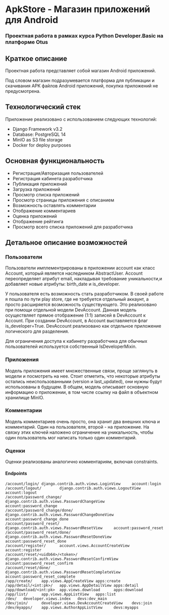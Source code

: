 # ApkStore - Магазин приложений для Android

### Проектная работа в рамках курса Python Developer.Basic на платформе Otus

## Краткое описание
Проектная работа представляет собой магазин Android приложений.

Под словом магазин подразумевается платформа для публикации и скачивания APK файлов
Android приложений, покупка приложений не предусмотрена.

## Технологический стек

Приложение реализовано с использованием следующих технологий:
- Django Framework v3.2
- Database: PostgreSQL 14
- MinIO as S3 file storage
- Docker for deploy purposes

## Основная функциональность
- Регистрация/Авторизация пользователей
- Регистрация кабинета разработчика
- Публикация приложений
- Загрузка приложений
- Просмотр списка приложений
- Просмотр страницы приложения с описанием
- Возможность оставлять комментарии
- Отображение комментариев
- Оценка приложений
- Отображение рейтинга
- Просмотр всего списка приложений для разработчика

## Детальное описание возможностей
### Пользователи
Пользователи имплементрированы в приложении account как класс Account, который является наследником AbstractUser.
Account переопределяет атрибут email, накладывая требование уникальности,и добавляет новые атрибуты: 
birth_date и is_developer.

У пользователя есть возможность стать разработчиком. В своей работе я пошла по пути play store, где не требуется
отдельный аккаунт, а просто расширяется возможность существующего. Это реализовано при помощи отдельной модели DevAccount.
Данная модель осуществляет прямое отображение (1:1) записей в DevAccount к Account. При создании DevAccount, в Account
выставляется флаг is_developer=True. DevAccount реализовано как отдельное приложение логического для разделения. 

Для ограничения доступа к кабинету разработчика для обычных пользователей используется собственный IsDeveloperMixin.


### Приложения
Модель приложения имеет множественные связи, проще заглянуть в модели и посмотреть на нее. Стоит отметить, что некоторые
атрибуты остались неиспользованными (version и last_updated), они нужны будут использованы в будущем.
В общем, модель описывает основную информацию о приложении, в том числе ссылку на файл в объектном хранилище MinIO.

### Комментарии
Модель комментариев очень просто, она хранит два внешних ключа и комментарий. Один на пользователя, второй - на приложение.
На связку этих ключей наложено ограничение на уникальность, чтобы один пользователь мог написать только один комментарий.

### Оценки
Оценки реализованы аналогично комментариям, включая constraints.

#### Endpoints
```
/account/login/ django.contrib.auth.views.LoginView     account:login
/account/logout/        django.contrib.auth.views.LogoutView    account:logout
/account/password_change/       django.contrib.auth.views.PasswordChangeView    account:password_change
/account/password_change/done/  django.contrib.auth.views.PasswordChangeDoneView        account:password_change_done
/account/password_reset/        django.contrib.auth.views.PasswordResetView     account:password_reset
/account/password_reset/done/   django.contrib.auth.views.PasswordResetDoneView account:password_reset_done
/account/register/      account.views.AccountCreateView account:register
/account/reset/<uidb64>/<token>/        django.contrib.auth.views.PasswordResetConfirmView      account:password_reset_confirm
/account/reset/done/    django.contrib.auth.views.PasswordResetCompleteView     account:password_reset_complete
/app/create/    app.views.AppCreateView apps:create
/app/detail/<int:pk>/   app.views.AppDetailView apps:detail
/app/download/<int:pk>  app.views.download      apps:download
/app/list/      app.views.AppListView   apps:list
/dev/   developer.views.index   devs:dev_main
/dev/join/      developer.views.DevAccountCreateView    devs:join
/dev/myapps/    app.views.AuthorAppListView     devs:myapps
```
